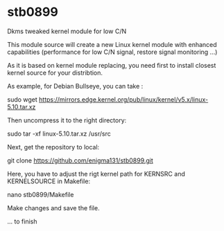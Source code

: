 # stb0899
Dkms tweaked kernel module for low C/N

This module source will create a new Linux kernel module with enhanced capabilities (performance for low C/N signal, restore signal monitoring ...)

As it is based on kernel module replacing, you need first to install closest kernel source for your distribtion.

As example, for Debian Bullseye, you can take : 

sudo wget https://mirrors.edge.kernel.org/pub/linux/kernel/v5.x/linux-5.10.tar.xz

Then uncompress it to the right directory:

sudo tar -xf linux-5.10.tar.xz /usr/src

Next, get the repository to local:

git clone https://github.com/enigma131/stb0899.git

Here, you have to adjust the rigt kernel path for KERNSRC and KERNELSOURCE in Makefile:

nano stb0899/Makefile 

Make changes and save the file.

... to finish

